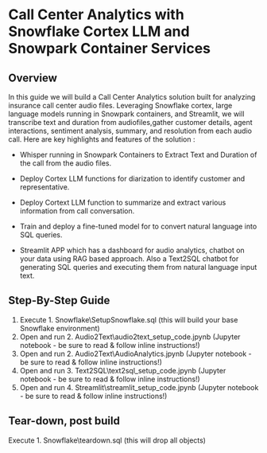 # Call Center Analytics with Snowflake Cortex LLM and Snowpark Container Services

## Overview

In this guide we will build a Call Center Analytics solution built for analyzing insurance call center audio files. Leveraging Snowflake cortex, large language models running in Snowpark containers, and Streamlit, we will transcribe text and duration from audiofiles,gather customer details, agent interactions, sentiment analysis, summary, and resolution from each audio call. Here are key highlights and features of the solution :

* Whisper running in Snowpark Containers to Extract Text and Duration of the call from the audio files.

* Deploy Cortex LLM functions for diarization to identify customer and representative.

* Deploy Cortext LLM function to summarize and extract various information from call conversation.

* Train and deploy a fine-tuned model for to convert natural language into SQL queries.

* Streamlit APP which has a dashboard for audio analytics, chatbot on your data using RAG based approach. Also a Text2SQL chatbot for generating SQL queries and executing them from natural language input text.

## Step-By-Step Guide

1. Execute 1. Snowflake\SetupSnowflake.sql (this will build your base Snowflake environment)
2. Open and run 2. Audio2Text\audio2text_setup_code.jpynb (Jupyter notebook - be sure to read & follow inline instructions!)
3. Open and run 2. Audio2Text\AudioAnalytics.jpynb (Jupyter notebook - be sure to read & follow inline instructions!)
4. Open and run 3. Text2SQL\text2sql_setup_code.jpynb (Jupyter notebook - be sure to read & follow inline instructions!)
5. Open and run 4. Streamlit\streamlit_setup_code.jpynb (Jupyter notebook - be sure to read & follow inline instructions!)

## Tear-down, post build
Execute 1. Snowflake\teardown.sql (this will drop all objects)